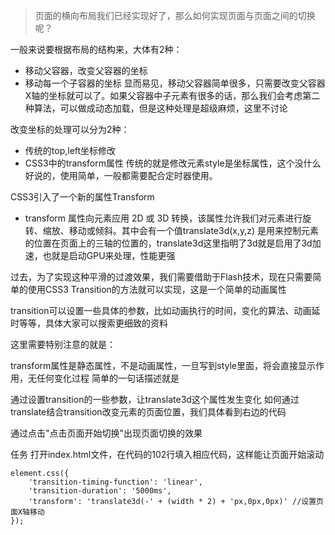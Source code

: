 >页面的横向布局我们已经实现好了，那么如何实现页面与页面之间的切换呢？

一般来说要根据布局的结构来，大体有2种：

* 移动父容器，改变父容器的坐标
* 移动每一个子容器的坐标
显而易见，移动父容器简单很多，只需要改变父容器X轴的坐标就可以了。如果父容器中子元素有很多的话，那么我们会考虑第二种算法，可以做成动态加载，但是这种处理是超级麻烦，这里不讨论

改变坐标的处理可以分为2种：

* 传统的top,left坐标修改
* CSS3中的transform属性
传统的就是修改元素style是坐标属性，这个没什么好说的，使用简单，一般都需要配合定时器使用。

CSS3引入了一个新的属性Transform

* transform 属性向元素应用 2D 或 3D 转换，该属性允许我们对元素进行旋转、缩放、移动或倾斜。其中会有一个值translate3d(x,y,z) 是用来控制元素的位置在页面上的三轴的位置的，translate3d这里指明了3d就是启用了3d加速，也就是启动GPU来处理，性能更强

过去，为了实现这种平滑的过渡效果，我们需要借助于Flash技术，现在只需要简单的使用CSS3 Transition的方法就可以实现，这是一个简单的动画属性

transition可以设置一些具体的参数，比如动画执行的时间，变化的算法、动画延时等等，具体大家可以搜索更细致的资料

这里需要特别注意的就是：

transform属性是静态属性，不是动画属性，一旦写到style里面，将会直接显示作用，无任何变化过程
简单的一句话描述就是

通过设置transition的一些参数，让translate3d这个属性发生变化
如何通过translate结合transition改变元素的页面位置，我们具体看到右边的代码

通过点击"点击页面开始切换"出现页面切换的效果

任务
打开index.html文件，在代码的102行填入相应代码，这样能让页面开始滚动

    element.css({
        'transition-timing-function': 'linear',
        'transition-duration': '5000ms',
        'transform': 'translate3d(-' + (width * 2) + 'px,0px,0px)' //设置页面X轴移动
    });